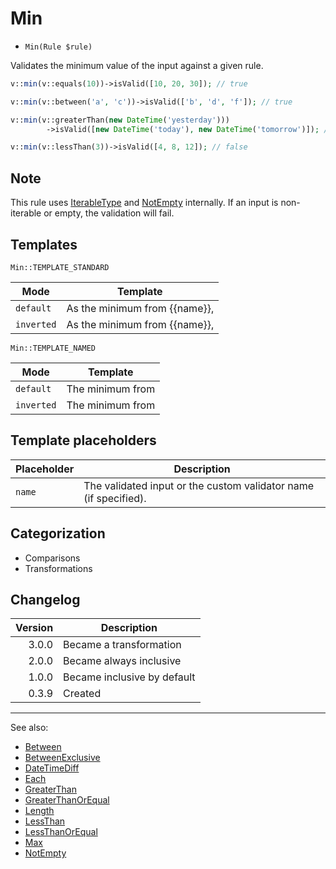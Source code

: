 # Min

- `Min(Rule $rule)`

Validates the minimum value of the input against a given rule.

```php
v::min(v::equals(10))->isValid([10, 20, 30]); // true

v::min(v::between('a', 'c'))->isValid(['b', 'd', 'f']); // true

v::min(v::greaterThan(new DateTime('yesterday')))
        ->isValid([new DateTime('today'), new DateTime('tomorrow')]); // true

v::min(v::lessThan(3))->isValid([4, 8, 12]); // false
```

## Note

This rule uses [IterableType](IterableType.md) and [NotEmpty](NotEmpty.md) internally. If an input is non-iterable or
empty, the validation will fail.

## Templates

`Min::TEMPLATE_STANDARD`

| Mode       | Template                      |
|------------|-------------------------------|
| `default`  | As the minimum from {{name}}, |
| `inverted` | As the minimum from {{name}}, |

`Min::TEMPLATE_NAMED`

| Mode       | Template         |
|------------|------------------|
| `default`  | The minimum from |
| `inverted` | The minimum from |

## Template placeholders

| Placeholder | Description                                                      |
|-------------|------------------------------------------------------------------|
| `name`      | The validated input or the custom validator name (if specified). |

## Categorization

- Comparisons
- Transformations

## Changelog

| Version | Description                 |
|--------:|-----------------------------|
|   3.0.0 | Became a transformation     |
|   2.0.0 | Became always inclusive     |
|   1.0.0 | Became inclusive by default |
|   0.3.9 | Created                     |

***
See also:

- [Between](Between.md)
- [BetweenExclusive](BetweenExclusive.md)
- [DateTimeDiff](DateTimeDiff.md)
- [Each](Each.md)
- [GreaterThan](GreaterThan.md)
- [GreaterThanOrEqual](GreaterThanOrEqual.md)
- [Length](Length.md)
- [LessThan](LessThan.md)
- [LessThanOrEqual](LessThanOrEqual.md)
- [Max](Max.md)
- [NotEmpty](NotEmpty.md)
